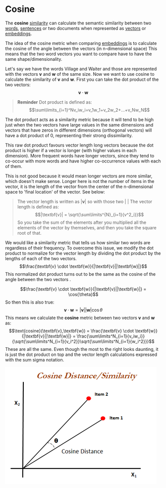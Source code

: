 # Cosine 
The **cosine** [similarity](Similarity.md) can calculate the semantic similarity between two [words](../Data/Words.md), [sentences](../Data/Sentences.md) or two documents when represented as [vectors](Vector%20semantics.md) or [embeddings](Embeddings.md). 

The idea of the cosine metric when comparing [embeddings](Word%20similarity.md) is to calculate the cosine of the angle between the vectors (in n-dimensional space) This means that the two word vectors you want to compare have to have the same shape/dimensionality. 

Let's say we have the words Village and Waiter and those are represented with the vectors **v** and **w** of the same size. Now we want to use cosine to calculate the similarity of **v** and **w**. First you can take the dot product of the two vectors: $$\textbf{v} \cdot \textbf{w}$$
> **Reminder**
> Dot product is defined as: $$\sum\limits_{i=1}^Nv_iw_i=v_1w_1+v_2w_2+...+v_Nw_N$$

The dot product acts as a similarity metric because it will tend to be high just when the two vectors have large values in the same dimensions and vectors that have zeros in different dimensions (orthogonal vectors) will have a dot product of 0, representing their strong dissimilarity.

This raw dot product favours vector length long vectors because the dot product is higher if a vector is longer (with higher values in each dimension). More frequent words have longer vectors, since they tend to co-occur with more words and have higher co-occurrence values with each of them. 

This is not good because it would mean longer vectors are more similar, which doesn't make sense. Longer here is not the number of items in the vector, it is the length of the vector from the center of the n-dimensional space to 'final location' of the vector. See below:

> The vector length is written as $|\textbf{v}|$ so with those two | |
> The vector length is defined as: $$|\textbf{v}| = \sqrt{\sum\limits^{N}_{i=1}{v^2_i}}$$ 
> So you take the sum of the elements after you multiplied all the elements of the vector by themselves, and then you take the square root of that.  

We would like a similarity metric that tells us how similar two words are regardless of their frequency. To overcome this issue, we modify the dot product to normalize for the vector length by dividing the dot product by the lengths of each of the two vectors. $$\frac{\textbf{v} \cdot \textbf{w}}{|\textbf{v}||\textbf{w}|}$$
This normalized dot product turns out to be the same as the cosine of the angle between the two vectors . 

$$\frac{\textbf{v} \cdot \textbf{w}}{|\textbf{v}||\textbf{w}|} = \cos{\theta}$$
So then this is also true:$$\textbf{v} \cdot \textbf{w} = |\textbf{v}||\textbf{w}| \cos{\theta}$$
This means we calculate the **cosine** metric between two vectors **v** and **w** as: $$\text{cosine}(\textbf{v},\textbf{w}) = \frac{\textbf{v} \cdot \textbf{w}}{|\textbf{v}||\textbf{w}|} = \frac{\sum\limits^N_{i=1}{v_iw_i}}{\sqrt{\sum\limits^N_{i=1}{v_i^2}}\sqrt{\sum\limits^N_{i=1}{w_i^2}}}$$
These are all the same. Even though the most to the right looks daunting, it is just the dot product on top and the vector length calculations expressed with the sum sigma notation.


![Cosine distance](../images/Pasted%20image%2020220606220028.png)
